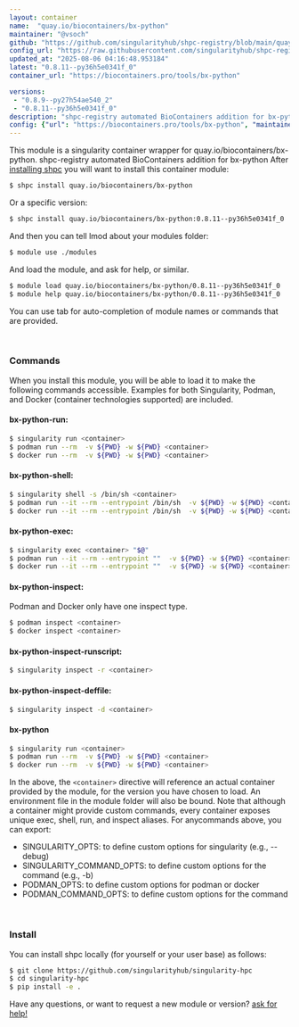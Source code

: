 ```yaml
---
layout: container
name:  "quay.io/biocontainers/bx-python"
maintainer: "@vsoch"
github: "https://github.com/singularityhub/shpc-registry/blob/main/quay.io/biocontainers/bx-python/container.yaml"
config_url: "https://raw.githubusercontent.com/singularityhub/shpc-registry/main/quay.io/biocontainers/bx-python/container.yaml"
updated_at: "2025-08-06 04:16:48.953184"
latest: "0.8.11--py36h5e0341f_0"
container_url: "https://biocontainers.pro/tools/bx-python"

versions:
 - "0.8.9--py27h54ae540_2"
 - "0.8.11--py36h5e0341f_0"
description: "shpc-registry automated BioContainers addition for bx-python"
config: {"url": "https://biocontainers.pro/tools/bx-python", "maintainer": "@vsoch", "description": "shpc-registry automated BioContainers addition for bx-python", "latest": {"0.8.11--py36h5e0341f_0": "sha256:c46b0e7f726f61b22d6cfbd8abe65bcebdd33b9ee018c42808d012e078332ad0"}, "tags": {"0.8.9--py27h54ae540_2": "sha256:cc1f109a9aabe9943ab6df613d5aed5bdd0e6e88a72853fb7171b8de51dcda66", "0.8.11--py36h5e0341f_0": "sha256:c46b0e7f726f61b22d6cfbd8abe65bcebdd33b9ee018c42808d012e078332ad0"}, "docker": "quay.io/biocontainers/bx-python"}
---
```


This module is a singularity container wrapper for quay.io/biocontainers/bx-python.
shpc-registry automated BioContainers addition for bx-python
After [installing shpc](#install) you will want to install this container module:


```bash
$ shpc install quay.io/biocontainers/bx-python
```

Or a specific version:

```bash
$ shpc install quay.io/biocontainers/bx-python:0.8.11--py36h5e0341f_0
```

And then you can tell lmod about your modules folder:

```bash
$ module use ./modules
```

And load the module, and ask for help, or similar.

```bash
$ module load quay.io/biocontainers/bx-python/0.8.11--py36h5e0341f_0
$ module help quay.io/biocontainers/bx-python/0.8.11--py36h5e0341f_0
```

You can use tab for auto-completion of module names or commands that are provided.

<br>

### Commands

When you install this module, you will be able to load it to make the following commands accessible.
Examples for both Singularity, Podman, and Docker (container technologies supported) are included.

#### bx-python-run:

```bash
$ singularity run <container>
$ podman run --rm  -v ${PWD} -w ${PWD} <container>
$ docker run --rm  -v ${PWD} -w ${PWD} <container>
```

#### bx-python-shell:

```bash
$ singularity shell -s /bin/sh <container>
$ podman run --it --rm --entrypoint /bin/sh  -v ${PWD} -w ${PWD} <container>
$ docker run --it --rm --entrypoint /bin/sh  -v ${PWD} -w ${PWD} <container>
```

#### bx-python-exec:

```bash
$ singularity exec <container> "$@"
$ podman run --it --rm --entrypoint ""  -v ${PWD} -w ${PWD} <container> "$@"
$ docker run --it --rm --entrypoint ""  -v ${PWD} -w ${PWD} <container> "$@"
```

#### bx-python-inspect:

Podman and Docker only have one inspect type.

```bash
$ podman inspect <container>
$ docker inspect <container>
```

#### bx-python-inspect-runscript:

```bash
$ singularity inspect -r <container>
```

#### bx-python-inspect-deffile:

```bash
$ singularity inspect -d <container>
```



#### bx-python

```bash
$ singularity run <container>
$ podman run --rm  -v ${PWD} -w ${PWD} <container>
$ docker run --rm  -v ${PWD} -w ${PWD} <container>
```


In the above, the `<container>` directive will reference an actual container provided
by the module, for the version you have chosen to load. An environment file in the
module folder will also be bound. Note that although a container
might provide custom commands, every container exposes unique exec, shell, run, and
inspect aliases. For anycommands above, you can export:

 - SINGULARITY_OPTS: to define custom options for singularity (e.g., --debug)
 - SINGULARITY_COMMAND_OPTS: to define custom options for the command (e.g., -b)
 - PODMAN_OPTS: to define custom options for podman or docker
 - PODMAN_COMMAND_OPTS: to define custom options for the command

<br>

### Install

You can install shpc locally (for yourself or your user base) as follows:

```bash
$ git clone https://github.com/singularityhub/singularity-hpc
$ cd singularity-hpc
$ pip install -e .
```

Have any questions, or want to request a new module or version? [ask for help!](https://github.com/singularityhub/singularity-hpc/issues)